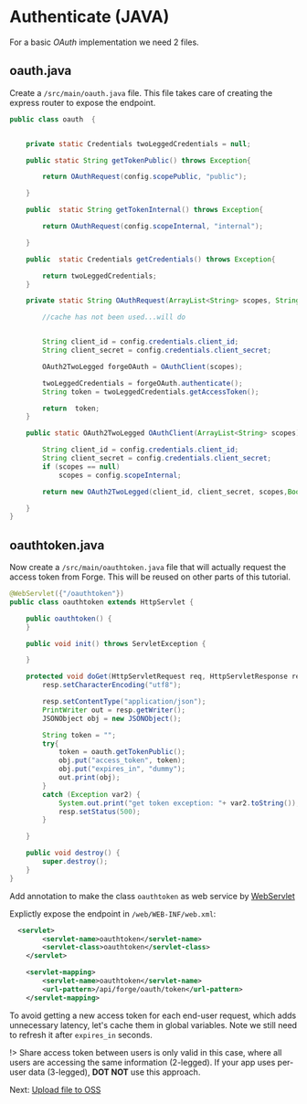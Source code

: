 # Authenticate (JAVA)

For a basic *OAuth* implementation we need 2 files.

## oauth.java

Create a `/src/main/oauth.java` file. This file takes care of creating the express router to expose the endpoint. 

```java
public class oauth  {


    private static Credentials twoLeggedCredentials = null;

    public static String getTokenPublic() throws Exception{

        return OAuthRequest(config.scopePublic, "public");

    }

    public  static String getTokenInternal() throws Exception{

        return OAuthRequest(config.scopeInternal, "internal");

    }

    public  static Credentials getCredentials() throws Exception{

        return twoLeggedCredentials;
    }

    private static String OAuthRequest(ArrayList<String> scopes, String cache) throws Exception{

        //cache has not been used...will do


        String client_id = config.credentials.client_id;
        String client_secret = config.credentials.client_secret;

        OAuth2TwoLegged forgeOAuth = OAuthClient(scopes);

        twoLeggedCredentials = forgeOAuth.authenticate();
        String token = twoLeggedCredentials.getAccessToken();

        return  token;
    }

    public static OAuth2TwoLegged OAuthClient(ArrayList<String> scopes) throws Exception{

        String client_id = config.credentials.client_id;
        String client_secret = config.credentials.client_secret;
        if (scopes == null)
            scopes = config.scopeInternal;

        return new OAuth2TwoLegged(client_id, client_secret, scopes,Boolean.valueOf(true));

    }
}
```

## oauthtoken.java

Now create a `/src/main/oauthtoken.java` file that will actually request the access token from Forge. This will be reused on other parts of this tutorial.

```java
@WebServlet({"/oauthtoken"})
public class oauthtoken extends HttpServlet {

    public oauthtoken() {
    }

    public void init() throws ServletException {

    }

    protected void doGet(HttpServletRequest req, HttpServletResponse resp) throws ServletException, IOException {
        resp.setCharacterEncoding("utf8");

        resp.setContentType("application/json");
        PrintWriter out = resp.getWriter();
        JSONObject obj = new JSONObject();

        String token = "";
        try{
            token = oauth.getTokenPublic();
            obj.put("access_token", token);
            obj.put("expires_in", "dummy");
            out.print(obj);
        }
        catch (Exception var2) {
            System.out.print("get token exception: "+ var2.toString());
            resp.setStatus(500);
        }

    }

    public void destroy() {
        super.destroy();
    }
}
```
Add annotation to make the class `oauthtoken` as web service by [WebServlet](http://blog.caucho.com/2009/10/06/servlet-30-tutorial-weblistener-webservlet-webfilter-and-webinitparam/)

Explictly expose the endpoint in `/web/WEB-INF/web.xml`:

```xml
  <servlet>
        <servlet-name>oauthtoken</servlet-name>
        <servlet-class>oauthtoken</servlet-class>
    </servlet>

    <servlet-mapping>
        <servlet-name>oauthtoken</servlet-name>
        <url-pattern>/api/forge/oauth/token</url-pattern>
    </servlet-mapping>
```

To avoid getting a new access token for each end-user request, which adds unnecessary latency, let's cache them in global variables. Note we still need to refresh it after `expires_in` seconds.

!> Share access token between users is only valid in this case, where all users are accessing the same information (2-legged). If your app uses per-user data (3-legged), **DOT NOT** use this approach.

Next: [Upload file to OSS](/datamanagement/oss/)